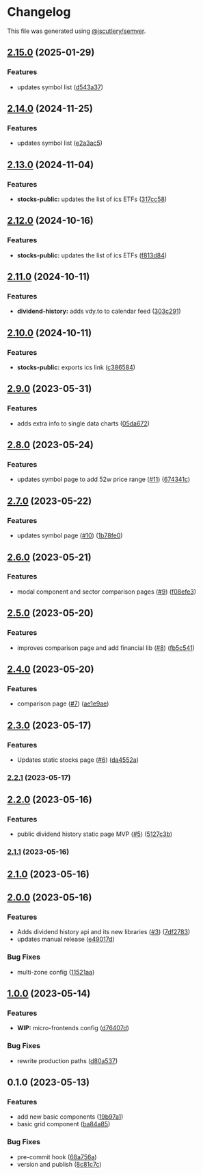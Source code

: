 # Changelog

This file was generated using [@jscutlery/semver](https://github.com/jscutlery/semver).

## [2.15.0](https://github.com/clayton-duarte/amalg/compare/stocks-public-2.14.0...stocks-public-2.15.0) (2025-01-29)


### Features

* updates symbol list ([d543a37](https://github.com/clayton-duarte/amalg/commit/d543a37eb03327776bfd66597e5c9c254a65c0a8))

## [2.14.0](https://github.com/clayton-duarte/amalg/compare/stocks-public-2.13.0...stocks-public-2.14.0) (2024-11-25)


### Features

* updates symbol list ([e2a3ac5](https://github.com/clayton-duarte/amalg/commit/e2a3ac5768787050ac6cc3d197d956c8fc94c080))

## [2.13.0](https://github.com/clayton-duarte/amalg/compare/stocks-public-2.12.0...stocks-public-2.13.0) (2024-11-04)


### Features

* **stocks-public:** updates the list of ics ETFs ([317cc58](https://github.com/clayton-duarte/amalg/commit/317cc58393bf16c0f4f418321a41c09a44cc660f))

## [2.12.0](https://github.com/clayton-duarte/amalg/compare/stocks-public-2.11.0...stocks-public-2.12.0) (2024-10-16)


### Features

* **stocks-public:** updates the list of ics ETFs ([f813d84](https://github.com/clayton-duarte/amalg/commit/f813d845ae69bd96a8614fc3be16f1b911c40f9b))

## [2.11.0](https://github.com/clayton-duarte/amalg/compare/stocks-public-2.10.0...stocks-public-2.11.0) (2024-10-11)


### Features

* **dividend-history:** adds vdy.to to calendar feed ([303c291](https://github.com/clayton-duarte/amalg/commit/303c29155e77548c241af2b8197b40877e0d2dc9))

## [2.10.0](https://github.com/clayton-duarte/amalg/compare/stocks-public-2.9.0...stocks-public-2.10.0) (2024-10-11)


### Features

* **stocks-public:** exports ics link ([c386584](https://github.com/clayton-duarte/amalg/commit/c3865843197404f7683568b637947695e5820ed9))

## [2.9.0](https://github.com/clayton-duarte/amalg/compare/stocks-public-2.8.0...stocks-public-2.9.0) (2023-05-31)


### Features

* adds extra info to single data charts ([05da672](https://github.com/clayton-duarte/amalg/commit/05da6720a7878d0d7e0db127c25e8059482f035a))

## [2.8.0](https://github.com/clayton-duarte/amalg/compare/stocks-public-2.7.0...stocks-public-2.8.0) (2023-05-24)


### Features

* updates symbol page to add 52w price range ([#11](https://github.com/clayton-duarte/amalg/issues/11)) ([674341c](https://github.com/clayton-duarte/amalg/commit/674341cbc22c7945174e87f257325dfe9d7c834a))

## [2.7.0](https://github.com/clayton-duarte/amalg/compare/stocks-public-2.6.0...stocks-public-2.7.0) (2023-05-22)


### Features

* updates symbol page ([#10](https://github.com/clayton-duarte/amalg/issues/10)) ([1b78fe0](https://github.com/clayton-duarte/amalg/commit/1b78fe02bffc892da48a7f331f2de78ce9f88da0))

## [2.6.0](https://github.com/clayton-duarte/amalg/compare/stocks-public-2.5.0...stocks-public-2.6.0) (2023-05-21)


### Features

* modal component and sector comparison pages ([#9](https://github.com/clayton-duarte/amalg/issues/9)) ([f08efe3](https://github.com/clayton-duarte/amalg/commit/f08efe34ebf4ecebf490813c542d6fc8f3638cd3))

## [2.5.0](https://github.com/clayton-duarte/amalg/compare/stocks-public-2.4.0...stocks-public-2.5.0) (2023-05-20)


### Features

* improves comparison page and add financial lib ([#8](https://github.com/clayton-duarte/amalg/issues/8)) ([fb5c541](https://github.com/clayton-duarte/amalg/commit/fb5c5411caa13f2df45cba7358fdad1f65f8308c))

## [2.4.0](https://github.com/clayton-duarte/amalg/compare/stocks-public-2.3.0...stocks-public-2.4.0) (2023-05-20)


### Features

* comparison page ([#7](https://github.com/clayton-duarte/amalg/issues/7)) ([ae1e9ae](https://github.com/clayton-duarte/amalg/commit/ae1e9ae617d426c5566300060ba91a508b662042))

## [2.3.0](https://github.com/clayton-duarte/amalg/compare/stocks-public-2.2.1...stocks-public-2.3.0) (2023-05-17)


### Features

* Updates static stocks page ([#6](https://github.com/clayton-duarte/amalg/issues/6)) ([da4552a](https://github.com/clayton-duarte/amalg/commit/da4552ad34c98f395af1242de64c965ed78393d3))

### [2.2.1](https://github.com/clayton-duarte/amalg/compare/stocks-public-2.2.0...stocks-public-2.2.1) (2023-05-17)

## [2.2.0](https://github.com/clayton-duarte/amalg/compare/stocks-public-2.1.1...stocks-public-2.2.0) (2023-05-16)


### Features

* public dividend history static page MVP ([#5](https://github.com/clayton-duarte/amalg/issues/5)) ([5127c3b](https://github.com/clayton-duarte/amalg/commit/5127c3bb37c9d34615e87ce4e511d3a4f4a5eda7))

### [2.1.1](https://github.com/clayton-duarte/amalg/compare/stocks-public-2.1.0...stocks-public-2.1.1) (2023-05-16)

## [2.1.0](https://github.com/clayton-duarte/amalg/compare/stocks-public-2.0.0...stocks-public-2.1.0) (2023-05-16)

## [2.0.0](https://github.com/clayton-duarte/amalg/compare/stocks-public-1.0.0...stocks-public-2.0.0) (2023-05-16)

### Features

- Adds dividend history api and its new libraries ([#3](https://github.com/clayton-duarte/amalg/issues/3)) ([7df2783](https://github.com/clayton-duarte/amalg/commit/7df2783c720a51a6754af7b4fea58469b1870691))
- updates manual release ([e49017d](https://github.com/clayton-duarte/amalg/commit/e49017dd246c036617238b76153a9568f679f609))

### Bug Fixes

- multi-zone config ([11521aa](https://github.com/clayton-duarte/amalg/commit/11521aac8907452dddc54aceb5f93d9908befc46))

## [1.0.0](https://github.com/clayton-duarte/cpd/compare/stocks-public-0.1.0...stocks-public-1.0.0) (2023-05-14)

### Features

- **WIP:** micro-frontends config ([d76407d](https://github.com/clayton-duarte/cpd/commit/d76407d7932791e995a40b7a7e68eeb0c5dc1422))

### Bug Fixes

- rewrite production paths ([d80a537](https://github.com/clayton-duarte/cpd/commit/d80a537aca75847c8b66caf8d1845d20f4ee9227))

## 0.1.0 (2023-05-13)

### Features

- add new basic components ([19b97a1](https://github.com/clayton-duarte/cpd/commit/19b97a1d1af3652579d5cd7077886a6aff6d8c6b))
- basic grid component ([ba84a85](https://github.com/clayton-duarte/cpd/commit/ba84a858612394f985ee8f365925774b33e7c01a))

### Bug Fixes

- pre-commit hook ([68a756a](https://github.com/clayton-duarte/cpd/commit/68a756a9de569229a1cfc7f66ba24dfc28014c1f))
- version and publish ([8c81c7c](https://github.com/clayton-duarte/cpd/commit/8c81c7ca317c1445a248d01aa1b79a225ffeb747))
